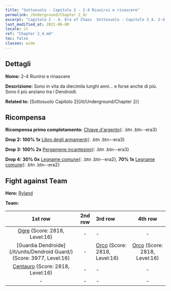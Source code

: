 ```yaml
---
title: "Sottosuolo - Capitolo 2 - 2-4 Riunirsi e rinascere"
permalink: /Underground/Chapter 2_4/
excerpt: "Capitolo 2 - 4. Era of Chaos  Sottosuolo - Capitolo 2_4. 2-4 Riunirsi e rinascere"
last_modified_at: 2021-06-08
locale: it
ref: "Chapter 2_4.md"
toc: false
classes: wide
---
```


## Dettagli

 **Nome:** 2-4 Riunirsi e rinascere

 **Descrizione:** Sono in vita da diecimila lunghi anni... e forse anche di più. Sono il più anziano tra i Dendroidi.

 **Related to:** [Sottosuolo Capitolo 2](/it/Underground/Chapter 2/)

## Ricompensa

 **Ricompensa primo completamento:** [Chiave d'argento](/ItemsIT/con_693/){: .btn .btn--era3}

 **Drop 2:** **100% 1x** [Libro degli armamenti](/ItemsIT/mat_18/){: .btn .btn--era3}

 **Drop 3:** **100% 2x** [Pergamene incantesimi](/ItemsIT/con_694/){: .btn .btn--era3}

 **Drop 4:** **30% 0x** [Legname comune](/ItemsIT/mat_7/){: .btn .btn--era2}, **70% 1x** [Legname comune](/ItemsIT/mat_7/){: .btn .btn--era2}


## Fight against Team
 **Hero:** [Ryland](/it/heroes/Ryland/)

 **Team:**


  | 1st row | 2nd row | 3rd row | 4th row |
  |:----:|:----:|:----|:----:|
  | [Ogre](/it/units/Ogre/) (Score: 2818, Level:16)  | - | - | - |
  | [Guardia Dendroide](/it/units/Dendroid Guard/) (Score: 3977, Level:16)  | - | [Orco](/it/units/Orc/) (Score: 2818, Level:16)  | [Orco](/it/units/Orc/) (Score: 2818, Level:16)  |
  | [Centauro](/it/units/Centaur/) (Score: 2818, Level:16)  | - | - | - |
  | - | - | - | - |


